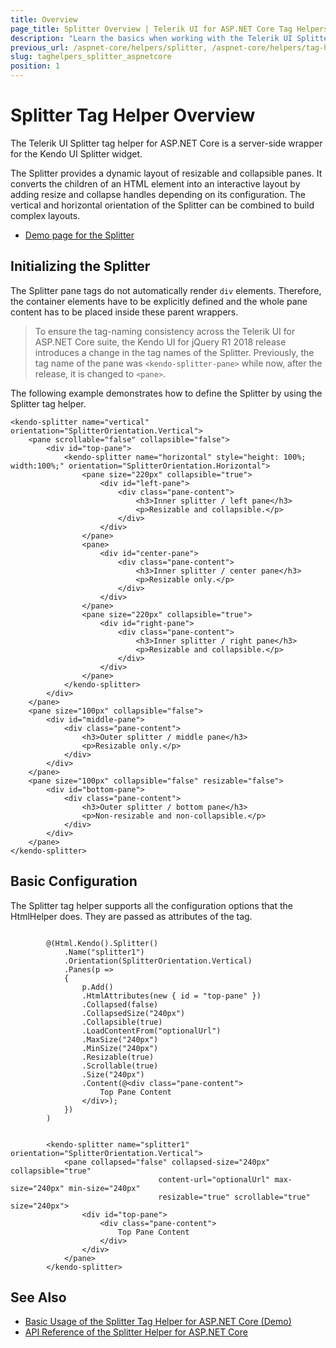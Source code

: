 ```yaml
---
title: Overview
page_title: Splitter Overview | Telerik UI for ASP.NET Core Tag Helpers
description: "Learn the basics when working with the Telerik UI Splitter tag helper for ASP.NET Core (MVC 6 or ASP.NET Core MVC)."
previous_url: /aspnet-core/helpers/splitter, /aspnet-core/helpers/tag-helpers/splitter
slug: taghelpers_splitter_aspnetcore
position: 1
---
```


# Splitter Tag Helper Overview

The Telerik UI Splitter tag helper for ASP.NET Core is a server-side wrapper for the Kendo UI Splitter widget.

The Splitter provides a dynamic layout of resizable and collapsible panes. It converts the children of an HTML element into an interactive layout by adding resize and collapse handles depending on its configuration. The vertical and horizontal orientation of the Splitter can be combined to build complex layouts.

* [Demo page for the Splitter](https://demos.telerik.com/aspnet-core/splitter/tag-helper)

## Initializing the Splitter

The Splitter pane tags do not automatically render `div` elements. Therefore, the container elements have to be explicitly defined and the whole pane content has to be placed inside these parent wrappers.

> To ensure the tag-naming consistency across the Telerik UI for ASP.NET Core suite, the Kendo UI for jQuery R1 2018 release introduces a change in the tag names of the Splitter. Previously, the tag name of the pane was `<kendo-splitter-pane>` while now, after the release, it is changed to `<pane>`.

The following example demonstrates how to define the Splitter by using the Splitter tag helper.

    <kendo-splitter name="vertical" orientation="SplitterOrientation.Vertical">
        <pane scrollable="false" collapsible="false">
            <div id="top-pane">
                <kendo-splitter name="horizontal" style="height: 100%; width:100%;" orientation="SplitterOrientation.Horizontal">
                    <pane size="220px" collapsible="true">
                        <div id="left-pane">
                            <div class="pane-content">
                                <h3>Inner splitter / left pane</h3>
                                <p>Resizable and collapsible.</p>
                            </div>
                        </div>
                    </pane>
                    <pane>
                        <div id="center-pane">
                            <div class="pane-content">
                                <h3>Inner splitter / center pane</h3>
                                <p>Resizable only.</p>
                            </div>
                        </div>
                    </pane>
                    <pane size="220px" collapsible="true">
                        <div id="right-pane">
                            <div class="pane-content">
                                <h3>Inner splitter / right pane</h3>
                                <p>Resizable and collapsible.</p>
                            </div>
                        </div>
                    </pane>
                </kendo-splitter>
            </div>
        </pane>
        <pane size="100px" collapsible="false">
            <div id="middle-pane">
                <div class="pane-content">
                    <h3>Outer splitter / middle pane</h3>
                    <p>Resizable only.</p>
                </div>
            </div>
        </pane>
        <pane size="100px" collapsible="false" resizable="false">
            <div id="bottom-pane">
                <div class="pane-content">
                    <h3>Outer splitter / bottom pane</h3>
                    <p>Non-resizable and non-collapsible.</p>
                </div>
            </div>
        </pane>
    </kendo-splitter>

## Basic Configuration

The Splitter tag helper supports all the configuration options that the HtmlHelper does. They are passed as attributes of the tag.

```cshtml

        @(Html.Kendo().Splitter()
            .Name("splitter1")
            .Orientation(SplitterOrientation.Vertical)
            .Panes(p =>
            {
                p.Add()
                .HtmlAttributes(new { id = "top-pane" })
                .Collapsed(false)
                .CollapsedSize("240px")
                .Collapsible(true)
                .LoadContentFrom("optionalUrl")
                .MaxSize("240px")
                .MinSize("240px")
                .Resizable(true)
                .Scrollable(true)
                .Size("240px")
                .Content(@<div class="pane-content">
                    Top Pane Content
                </div>);
            })
        )
```
```tagHelper

        <kendo-splitter name="splitter1" orientation="SplitterOrientation.Vertical">
            <pane collapsed="false" collapsed-size="240px" collapsible="true"
                                 content-url="optionalUrl" max-size="240px" min-size="240px"
                                 resizable="true" scrollable="true" size="240px">
                <div id="top-pane">
                    <div class="pane-content">
                        Top Pane Content
                    </div>
                </div>
            </pane>
        </kendo-splitter>
```

## See Also

* [Basic Usage of the Splitter Tag Helper for ASP.NET Core (Demo)](https://demos.telerik.com/aspnet-core/splitter/tag-helper)
* [API Reference of the Splitter Helper for ASP.NET Core](/api/splitter)
